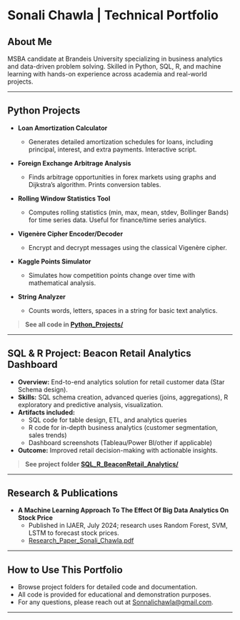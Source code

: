 # Sonali Chawla | Technical Portfolio

## About Me
MSBA candidate at Brandeis University specializing in business analytics and data-driven problem solving. Skilled in Python, SQL, R, and machine learning with hands-on experience across academia and real-world projects.

---

## Python Projects

- **Loan Amortization Calculator**
  - Generates detailed amortization schedules for loans, including principal, interest, and extra payments. Interactive script.

- **Foreign Exchange Arbitrage Analysis**
  - Finds arbitrage opportunities in forex markets using graphs and Dijkstra’s algorithm. Prints conversion tables.

- **Rolling Window Statistics Tool**
  - Computes rolling statistics (min, max, mean, stdev, Bollinger Bands) for time series data. Useful for finance/time series analytics.

- **Vigenère Cipher Encoder/Decoder**
  - Encrypt and decrypt messages using the classical Vigenère cipher.

- **Kaggle Points Simulator**
  - Simulates how competition points change over time with mathematical analysis.

- **String Analyzer**
  - Counts words, letters, spaces in a string for basic text analytics.

> **See all code in [Python_Projects/](./Python_Projects)**

---

## SQL & R Project: Beacon Retail Analytics Dashboard

- **Overview:** End-to-end analytics solution for retail customer data (Star Schema design).
- **Skills:** SQL schema creation, advanced queries (joins, aggregations), R exploratory and predictive analysis, visualization.
- **Artifacts included:**
  - SQL code for table design, ETL, and analytics queries
  - R code for in-depth business analytics (customer segmentation, sales trends)
  - Dashboard screenshots (Tableau/Power BI/other if applicable)
- **Outcome:** Improved retail decision-making with actionable insights.

> **See project folder [SQL_R_BeaconRetail_Analytics/](./SQL_R_BeaconRetail_Analytics)**

---

## Research & Publications

- **A Machine Learning Approach To The Effect Of Big Data Analytics On Stock Price**
  - Published in IJAER, July 2024; research uses Random Forest, SVM, LSTM to forecast stock prices.
  - [Research_Paper_Sonali_Chawla.pdf](./Research_Paper/Research_Paper_Sonali_Chawla.pdf)

---

## How to Use This Portfolio

- Browse project folders for detailed code and documentation.
- All code is provided for educational and demonstration purposes.
- For any questions, please reach out at Sonnalichawla@gmail.com.

---
